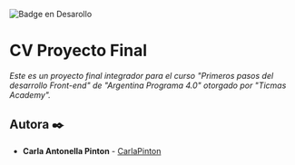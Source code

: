 ![Badge en Desarollo](https://img.shields.io/badge/STATUS-EN%20DESAROLLO-green)
# CV Proyecto Final

_Este es un proyecto final integrador para el curso "Primeros pasos del desarrollo Front-end" de "Argentina Programa 4.0" otorgado por "Ticmas Academy"._

## Autora ✒️
* **Carla Antonella Pinton** - [CarlaPinton](https://github.com/CarlaPinton)